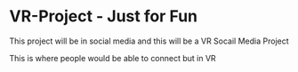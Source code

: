 # VR-Project - Just for Fun 

This project will be in social media and this will be a VR Socail Media Project 

This is where people would be able to connect but in VR  
